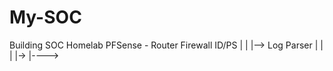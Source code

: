 # My-SOC
Building SOC Homelab
PFSense - Router Firewall ID/PS
|
|
|--> Log Parser
|    |
|    |-> 
|----> 
